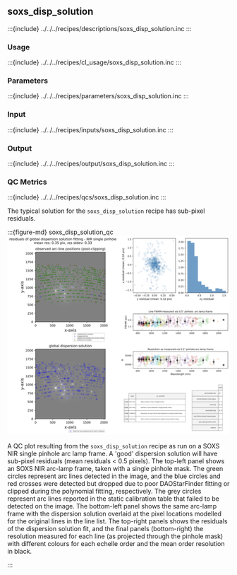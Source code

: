 ## soxs_disp_solution


:::{include} ../../../recipes/descriptions/soxs_disp_solution.inc
:::

### Usage

:::{include} ../../../recipes/cl_usage/soxs_disp_solution.inc
:::


### Parameters

:::{include} ../../../recipes/parameters/soxs_disp_solution.inc
:::

### Input

:::{include} ../../../recipes/inputs/soxs_disp_solution.inc
:::

### Output

:::{include} ../../../recipes/output/soxs_disp_solution.inc
:::

### QC Metrics

:::{include} ../../../recipes/qcs/soxs_disp_solution.inc
:::


The typical solution for the `soxs_disp_solution` recipe has sub-pixel residuals.


:::{figure-md} soxs_disp_solution_qc
![image-20250124164511814](../../../_images/image-20250124164511814.png)

A QC plot resulting from the `soxs_disp_solution` recipe as run on a SOXS NIR single pinhole arc lamp frame. A 'good' dispersion solution will have sub-pixel residuals (mean residuals $<$ 0.5 pixels). The top-left panel shows an SOXS NIR arc-lamp frame, taken with a single pinhole mask. The green circles represent arc lines detected in the image, and the blue circles and red crosses were detected but dropped due to poor DAOStarFinder fitting or clipped during the polynomial fitting, respectively. The grey circles represent arc lines reported in the static calibration table that failed to be detected on the image.  The bottom-left panel shows the same arc-lamp frame with the dispersion solution overlaid at the pixel locations modelled for the original lines in the line list. The top-right panels shows the residuals of the dispersion solution fit, and the final panels (bottom-right) the resolution measured for each line (as projected through the pinhole mask) with different colours for each echelle order and the mean order resolution in black.

:::
